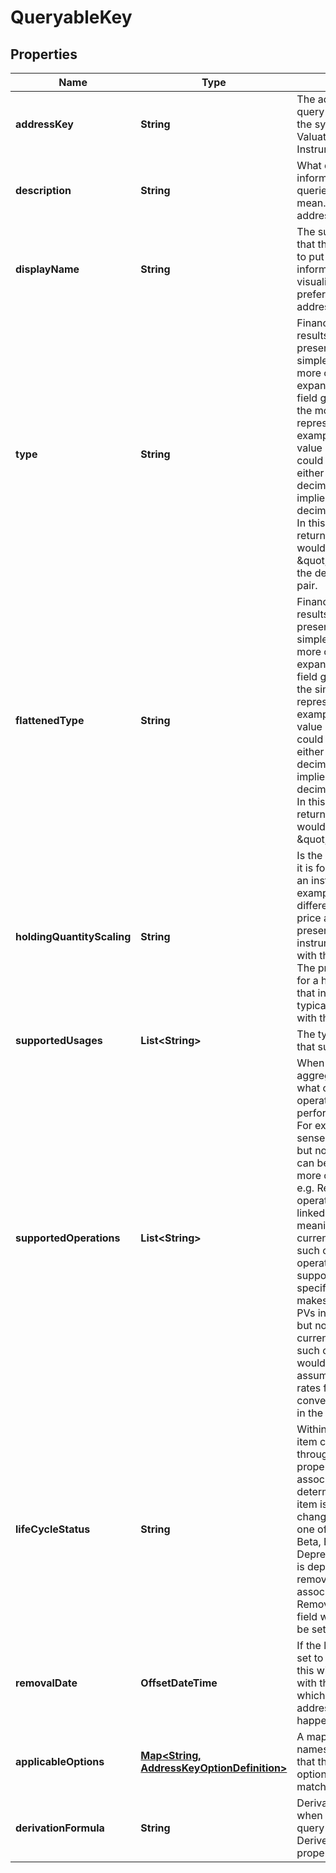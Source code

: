 

# QueryableKey


## Properties

| Name | Type | Description | Notes |
|------------ | ------------- | ------------- | -------------|
|**addressKey** | **String** | The address that is the query to be made into the system. e.g. a Valuation/PV or Instrument/MaturityDate |  |
|**description** | **String** | What does the information that is being queried by the address mean. What is the address for. |  [optional] |
|**displayName** | **String** | The suggested name that the user would wish to put on to the returned information for visualisation in preference to the address. |  |
|**type** | **String** | Financially meaningful results can be presented as either simple flat types or more complex expanded types. This field gives the type of the more complex representation.  For example, the present value (PV) of a holding could be represented either as a simple decimal (with currency implied) or as a decimal-currency pair. In this example, the type returned in this field would be \&quot;Result0D\&quot;, the decimal-currency pair. |  |
|**flattenedType** | **String** | Financially meaningful results can be presented as either simple flat types or more complex expanded types. This field gives the type of the simpler representation.  For example, the present value (PV) of a holding could be represented either as a simple decimal (with currency implied) or as a decimal-currency pair. In this example, the type returned in this field would be \&quot;Decimal\&quot;. |  |
|**holdingQuantityScaling** | **String** | Is the data scaled when it is for, e.g. a holding in an instrument. A key example would be the difference between price and PV. The present value of an instrument would scale with the quantity held. The price would be that for a hypothetical unit of that instrument, typically associated with the contract size. |  |
|**supportedUsages** | **List&lt;String&gt;** | The types of queries that support this key. |  |
|**supportedOperations** | **List&lt;String&gt;** | When performing an aggregation operation, what column type operations can be performed on the data. For example, it makes sense to sum decimals but not strings. Either can be counted. With more complex types, e.g. ResultValues, operations may be linked to a semantic meaning such as the currency of the result. In such cases the operations may be supported but context specific. For example, it makes sense to sum PVs in a single currency but not when the currency is different. In such cases, an error would result (it being assumed that no fx rates for currency conversion were implicit in the context). |  |
|**lifeCycleStatus** | **String** | Within an API where an item can be accessed through an address or property, there is an associated status that determines whether the item is stable or likely to change. This status is one of [Experimental, Beta, EAP, Prod, Deprecated]. If the item is deprecated it will be removed on or after the associated DateTime RemovalDate field. That field will not otherwise be set. |  |
|**removalDate** | **OffsetDateTime** | If the life cycle status is set to deprecated then this will be populated with the date on or after which removal of the address query will happen |  [optional] |
|**applicableOptions** | [**Map&lt;String, AddressKeyOptionDefinition&gt;**](AddressKeyOptionDefinition.md) | A mapping from option names to the definition that the corresponding option value must match. |  [optional] |
|**derivationFormula** | **String** | Derivation formula for when the for when the query key represents a DerivedValuation property. |  [optional] |



